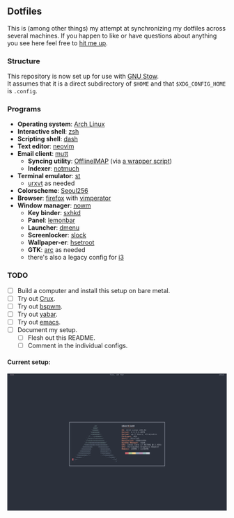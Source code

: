 ## Dotfiles

This is (among other things) my attempt at synchronizing my dotfiles across
several machines. If you happen to like or have questions about anything you
see here feel free to [hit me up](mailto:ehernandez@email.wm.edu).

### Structure

This repository is now set up for use with [GNU
Stow](https://www.gnu.org/software/stow/).  
It assumes that it is a direct subdirectory of `$HOME` and that
`$XDG_CONFIG_HOME` is `.config`.

### Programs

- **Operating system**: [Arch Linux](http://archlinux.org)
- **Interactive shell**: [zsh](http://zsh.sourceforge.net/)
- **Scripting shell**: [dash](https://wiki.archlinux.org/index.php/Dash)
- **Text editor**: [neovim](http://neovim.io)
- **Email client**: [mutt](http://www.mutt.org/)
	- **Syncing utility**: [OfflineIMAP](http://offlineimap.org/) (via [a wrapper script](mutt/sync.sh))
	- **Indexer**: [notmuch](http://notmuchmail.org)
- **Terminal emulator**: [st](http://st.suckless.org)
	- [urxvt](http://software.schmorp.de/pkg/rxvt-unicode.html) as needed
- **Colorscheme**: [Seoul256](https://github.com/junegunn/seoul256.vim)
- **Browser**: [firefox](https://www.mozilla.org/firefox/) with [vimperator](http://www.vimperator.org/)
- **Window manager**: [nowm](http://github.com/syntactician/nowm)
	- **Key binder**: [sxhkd](https://github.com/baskerville/sxhkd)
	- **Panel**: [lemonbar](https://github.com/LemonBoy/bar)
	- **Launcher**: [dmenu](https://dmenu.suckless.org)
	- **Screenlocker**: [slock](https://tools.suckless.org/slock)
	- **Wallpaper-er**: [hsetroot](https://slackbuilds.org/repository/13.37/desktop/hsetroot/)
	- **GTK**: [arc](https://github.com/horst3180/arc-theme) as needed
	- there's also a legacy config for [i3](https://i3wm.org/)

### TODO

- [ ] Build a computer and install this setup on bare metal.
- [ ] Try out [Crux](http://crux.nu).
- [ ] Try out [bspwm](https://github.com/baskerville/bspwm).
- [ ] Try out [yabar](https://github.com/geommer/yabar).
- [ ] Try out [emacs](https://www.gnu.org/sofware/emacs/).
- [ ] Document my setup.
	- [ ] Flesh out this README.
	- [ ] Comment in the individual configs.

#### Current setup:
![nowm on Arch](screen.png)
